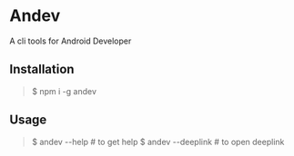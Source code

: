 # Andev

A cli tools for Android Developer

## Installation

> $ npm i -g andev

## Usage

> $ andev --help # to get help
> $ andev --deeplink # to open deeplink


